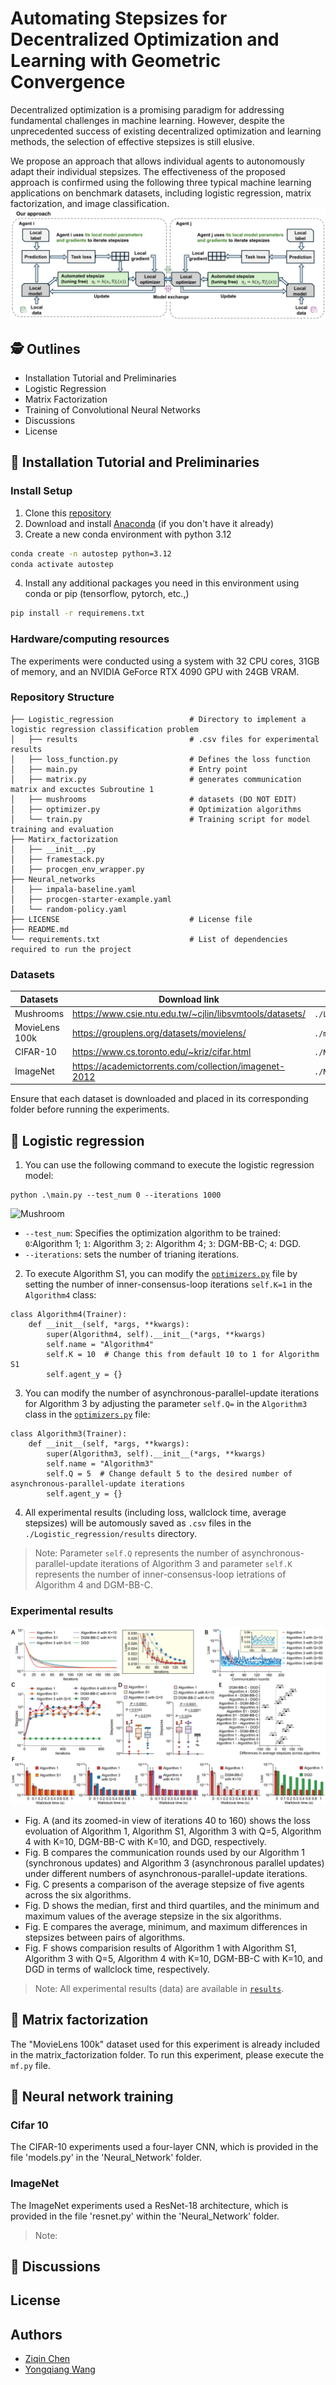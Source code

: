 # Automating Stepsizes for Decentralized Optimization and Learning with Geometric Convergence
Decentralized optimization is a promising paradigm for addressing fundamental challenges in machine learning. However, despite the unprecedented success of existing decentralized optimization and learning methods, the selection of effective stepsizes is still elusive.

We propose an approach that allows individual agents to autonomously adapt their individual stepsizes. 
The effectiveness of the proposed approach is confirmed using the following three typical machine learning applications on benchmark datasets, including logistic regression, matrix factorization, and image classification.
![Introduction](https://github.com/cziqin/Automated_Stepsizes/blob/main/figures/introduction.png)
## 🕵️ Outlines
- Installation Tutorial and Preliminaries
- Logistic Regression
- Matrix Factorization
- Training of Convolutional Neural Networks
- Discussions
- License

## 🔧 Installation Tutorial and Preliminaries

### Install Setup
1. Clone this [repository](https://github.com/cziqin/Automated_Stepsizes/tree/main)
2. Download and install [Anaconda](https://www.anaconda.com) (if you don't have it already)
3. Create a new conda environment with python 3.12
```bash
conda create -n autostep python=3.12
conda activate autostep
```
4. Install any additional packages you need in this environment using conda or pip (tensorflow, pytorch, etc.,)
```sh
pip install -r requiremens.txt
```

### Hardware/computing resources
The experiments were conducted using a system with 32 CPU cores, 31GB of memory, and an NVIDIA GeForce RTX 4090 GPU with 24GB VRAM.

### Repository Structure

```
├── Logistic_regression                 # Directory to implement a logistic regression classification problem
│   ├── results                         # .csv files for experimental results
│   ├── loss_function.py                # Defines the loss function 
│   ├── main.py                         # Entry point
│   ├── matrix.py                       # generates communication matrix and excuctes Subroutine 1
│   ├── mushrooms                       # datasets (DO NOT EDIT)
│   ├── optimizer.py                    # Optimization algorithms
│   └── train.py                        # Training script for model training and evaluation
├── Matirx_factorization
│   ├── __init__.py
│   ├── framestack.py                   
│   ├── procgen_env_wrapper.py          
├── Neural_networks                         
│   ├── impala-baseline.yaml            
│   ├── procgen-starter-example.yaml    
│   └── random-policy.yaml              
├── LICENSE                             # License file
├── README.md                                             
└── requirements.txt                    # List of dependencies required to run the project             
```

### Datasets
| Datasets | Download link | Storage Location|
| ------ | ------ | ------|
| Mushrooms | https://www.csie.ntu.edu.tw/~cjlin/libsvmtools/datasets/ |`./Logistic_regression/`|
| MovieLens 100k | https://grouplens.org/datasets/movielens/|`./matrix_factorization/data/`|
| CIFAR-10 | https://www.cs.toronto.edu/~kriz/cifar.html |`./Neural_networks/data/`|
| ImageNet | https://academictorrents.com/collection/imagenet-2012 |`./Neural_networks/data/`|

Ensure that each dataset is downloaded and placed in its corresponding folder before running the experiments.

## 💪 Logistic regression
1. You can use the following command to execute the logistic regression model:
```
python .\main.py --test_num 0 --iterations 1000
```
![Mushroom](https://github.com/cziqin/Automated_Stepsizes/blob/main/figures/mushroom.gif)
- `--test_num`: Specifies the optimization algorithm to be trained: `0`:Algorithm 1; `1`: Algorithm 3; `2`: Algorithm 4; `3`: DGM-BB-C; `4`: DGD.
- `--iterations`: sets the number of trianing iterations.
2. To execute Algorithm S1, you can modify the [`optimizers.py`](https://github.com/cziqin/Automated_Stepsizes/blob/main/Logistic_regression/optimizers.py) file by setting the number of inner-consensus-loop iterations `self.K=1` in the `Algorithm4` class:
```
class Algorithm4(Trainer):
    def __init__(self, *args, **kwargs):
        super(Algorithm4, self).__init__(*args, **kwargs)
        self.name = "Algorithm4"
        self.K = 10  # Change this from default 10 to 1 for Algorithm S1
        self.agent_y = {}
```
3. You can modify the number of asynchronous-parallel-update iterations for Algorithm 3 by adjusting the parameter `self.Q=` in the `Algorithm3` class in the [`optimizers.py`](https://github.com/cziqin/Automated_Stepsizes/blob/main/Logistic_regression/optimizers.py) file:
```
class Algorithm3(Trainer):
    def __init__(self, *args, **kwargs):
        super(Algorithm3, self).__init__(*args, **kwargs)
        self.name = "Algorithm3"
        self.Q = 5  # Change default 5 to the desired number of asynchronous-parallel-update iterations
        self.agent_y = {}
```
4. All experimental results (including loss, wallclock time, average stepsizes) will be automously saved as `.csv` files in the `./Logistic_regression/results` directory.

> Note: Parameter `self.Q` represents the number of asynchronous-parallel-update iterations of Algorithm 3 and parameter `self.K` represents the number of inner-consensus-loop ietrations of Algorithm 4 and DGM-BB-C.
### Experimental results
![Fig3](https://github.com/cziqin/Automated_Stepsizes/blob/main/figures/mushrooms_png.png)

- Fig. A (and its zoomed-in view of iterations 40 to 160) shows the loss evoluation of Algorithm 1, Algorithm S1, Algorithm 3 with Q=5, Algorithm 4 with K=10, DGM-BB-C with K=10, and DGD, respectively.
- Fig. B compares the communication rounds used by our Algorithm 1 (synchronous updates) and Algorithm 3 (asynchronous parallel updates) under different numbers of asynchronous-parallel-update iterations.
- Fig. C presents a comparison of the average stepsize of five agents across the six algorithms.
- Fig. D shows the median, first and third quartiles, and the minimum and maximum values of the average stepsize in the six algorithms.
- Fig. E compares the average, minimum, and maximum differences in stepsizes between pairs of algorithms.
- Fig. F shows comparision results of Algorithm 1 with Algorithm S1, Algorithm 3 with Q=5, Algorithm 4 with K=10, DGM-BB-C with K=10, and DGD in terms of wallclock time, respectively.

> Note: All experimental results (data) are available in [`results`](https://github.com/cziqin/Automated_Stepsizes/tree/main/Logistic_regression/results).


## 💪 Matrix factorization
The "MovieLens 100k" dataset used for this experiment is already included in the matrix_factorization folder. To run this experiment, please execute the ``mf.py`` file.

## 💪 Neural network training
### Cifar 10
The CIFAR-10 experiments used a four-layer CNN, which is provided in the file 'models.py' in the 'Neural_Network' folder.

### ImageNet
The ImageNet experiments used a ResNet-18 architecture, which is provided in the file 'resnet.py' within the 'Neural_Network' folder.

> Note:

## 🚀 Discussions

## License

## Authors
- [Ziqin Chen](https://scholar.google.com/citations?user=i-IM2rIAAAAJ&hl=zh-CN)
- [Yongqiang Wang](https://scholar.google.com/citations?hl=zh-CN&user=shSZpGUAAAAJ)
